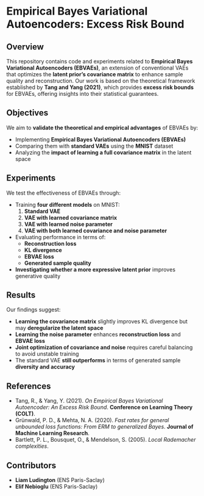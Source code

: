 # Empirical Bayes Variational Autoencoders: Excess Risk Bound

## Overview
This repository contains code and experiments related to **Empirical Bayes Variational Autoencoders (EBVAEs)**, an extension of conventional VAEs that optimizes the **latent prior’s covariance matrix** to enhance sample quality and reconstruction. Our work is based on the theoretical framework established by **Tang and Yang (2021)**, which provides **excess risk bounds** for EBVAEs, offering insights into their statistical guarantees.

## Objectives
We aim to **validate the theoretical and empirical advantages** of EBVAEs by:
- Implementing **Empirical Bayes Variational Autoencoders (EBVAEs)**
- Comparing them with **standard VAEs** using the **MNIST** dataset
- Analyzing the **impact of learning a full covariance matrix** in the latent space


## Experiments
We test the effectiveness of EBVAEs through:
- Training **four different models** on MNIST:
  1. **Standard VAE**
  2. **VAE with learned covariance matrix**
  3. **VAE with learned noise parameter**
  4. **VAE with both learned covariance and noise parameter**
- Evaluating performance in terms of:
  - **Reconstruction loss**
  - **KL divergence**
  - **EBVAE loss**
  - **Generated sample quality**
- **Investigating whether a more expressive latent prior** improves generative quality

## Results
Our findings suggest:
- **Learning the covariance matrix** slightly improves KL divergence but may **deregularize the latent space**
- **Learning the noise parameter** enhances **reconstruction loss** and **EBVAE loss**
- **Joint optimization of covariance and noise** requires careful balancing to avoid unstable training
- The standard VAE **still outperforms** in terms of generated sample **diversity and accuracy**


## References
- Tang, R., & Yang, Y. (2021). *On Empirical Bayes Variational Autoencoder: An Excess Risk Bound*. **Conference on Learning Theory (COLT)**.
- Grünwald, P. D., & Mehta, N. A. (2020). *Fast rates for general unbounded loss functions: From ERM to generalized Bayes*. **Journal of Machine Learning Research**.
- Bartlett, P. L., Bousquet, O., & Mendelson, S. (2005). *Local Rademacher complexities*.

## Contributors
- **Liam Ludington** (ENS Paris-Saclay)
- **Elif Nebioglu** (ENS Paris-Saclay)
